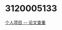 # 3120005133
[个人项目 -- 论文查重](https://bbs.csdn.net/topics/608219834?utm_medium=notify.im.community_cloud.a&username=weixin_51017248)
